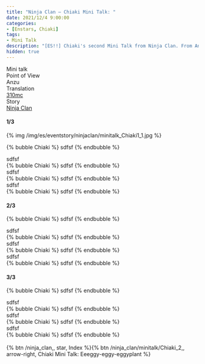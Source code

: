 ```yaml
---
title: "Ninja Clan – Chiaki Mini Talk: "
date: 2021/12/4 9:00:00
categories:
- [Enstars, Chiaki]
tags:
- Mini Talk
description: "[ES!!] Chiaki's second Mini Talk from Ninja Clan. From Anzu's POV."
hidden: true
---
```

<div class="three-wrapper" style="--storyColor:#965e7d;--storyColor-rgb:150,94,125;--storyColor-h:326.8;--storyColor-s: 23%;--storyColor-l:47.8%;">
    <div class="info-area">
        <div class="info">
            <div class="info-item characters">
                <div class="label">
                    Mini talk
                </div>
                <div class="value">
								<a href="/categories/Enstars/Chiaki" character="Chiaki"></a>
                </div>
            </div>
            <div class="info-item one">
                <div class="label">
                    Point of View
                </div>
                <div class="value">
                    Anzu
                </div>
            </div>
            <div class="info-item two">
                <div class="label">
                    Translation
                </div>
                <div class="value">
                    <a href="/about">310mc</a>
                </div>
            </div>
            <div class="info-item three">
                <div class="label">
                   Story
                </div>
                <div class="value">
                    <a href="/ninja_clan">Ninja Clan</a>
                </div>
            </div>
        </div>
    </div>
</div>

<!-- more -->

#### <div mt="rare"></div> 1/3

{% img /img/es/eventstory/ninjaclan/minitalk_Chiaki1_1.jpg %}

{% bubble Chiaki %}
sdfsf
{% endbubble %}

<div class="minitalk" character="Anzu">
    <div class="minitalk-option">
        <div class="minitalk-option_header">
            sdfsf
        </div>
        <div class="minitalk-option_content">
            {% bubble Chiaki %}
            sdfsf
			{% endbubble %}
        </div>
    </div>
    <div class="minitalk-option">
        <div class="minitalk-option_header">
            sdfsf
        </div>
        <div class="minitalk-option_content">
            {% bubble Chiaki %}
            sdfsf
			{% endbubble %}
        </div>
    </div>
    <div class="minitalk-option">
        <div class="minitalk-option_header">
            sdfsf
        </div>
        <div class="minitalk-option_content">
            {% bubble Chiaki %}
            sdfsf
			{% endbubble %}
        </div>
    </div>
</div>

#### <div mt="rare"></div> 2/3

{% bubble Chiaki %}
sdfsf
{% endbubble %}

<div class="minitalk" character="Anzu">
    <div class="minitalk-option">
        <div class="minitalk-option_header">
            sdfsf
        </div>
        <div class="minitalk-option_content">
            {% bubble Chiaki %}
            sdfsf
			{% endbubble %}
        </div>
    </div>
    <div class="minitalk-option">
        <div class="minitalk-option_header">
            sdfsf
        </div>
        <div class="minitalk-option_content">
            {% bubble Chiaki %}
            sdfsf
			{% endbubble %}
        </div>
    </div>
    <div class="minitalk-option">
        <div class="minitalk-option_header">
            sdfsf
        </div>
        <div class="minitalk-option_content">
            {% bubble Chiaki %}
            sdfsf
			{% endbubble %}
        </div>
    </div>
</div>

#### <div mt="rare"></div> 3/3

{% bubble Chiaki %}
sdfsf
{% endbubble %}

<div class="minitalk" character="Anzu">
    <div class="minitalk-option">
        <div class="minitalk-option_header">
          sdfsf
        </div>
        <div class="minitalk-option_content">
            {% bubble Chiaki %}
            sdfsf
			{% endbubble %}
        </div>
    </div>
    <div class="minitalk-option">
        <div class="minitalk-option_header">
            sdfsf
        </div>
        <div class="minitalk-option_content">
            {% bubble Chiaki %}
            sdfsf
			{% endbubble %}
        </div>
    </div>
    <div class="minitalk-option">
        <div class="minitalk-option_header">
            sdfsf
        </div>
        <div class="minitalk-option_content">
            {% bubble Chiaki %}
            sdfsf
			{% endbubble %}
        </div>
    </div>
</div>
<br>
<div toc>{% btn /ninja_clan,, star, Index %}{% btn /ninja_clan/minitalk/Chiaki_2,, arrow-right, Chiaki Mini Talk: Eeeggy-eggy-eggyplant %}</div>
